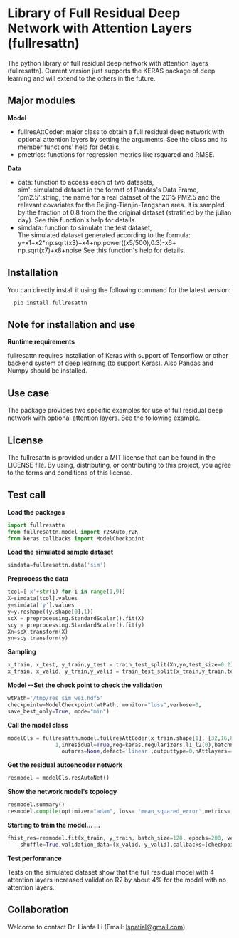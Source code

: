 # Library of Full Residual Deep Network with Attention Layers (fullresattn)

The python library of full residual deep network with attention layers (fullresattn). 
Current version just supports the KERAS package of deep learning and 
will extend to the others in the future. 

## Major modules

**Model**

* fullresAttCoder: major class to obtain a full residual 
      deep network with optional attention layers by setting the arguments. See the class and its 
      member functions' help for details.  
* pmetrics: functions for regression metrics like rsquared and RMSE. 


**Data**

* data: function to access each of two datasets,  
         sim': simulated dataset in the format of Pandas's Data Frame,
         'pm2.5':string, the name for a real dataset of the 2015 PM2.5 
            and the relevant covariates for the Beijing-Tianjin-Tangshan
            area. It is sampled by the fraction of 0.8 from the
           the original dataset (stratified by the julian day).
         See this function's help for details.  
* simdata: function to simulate the test dataset,  
         The simulated dataset generated according to the formula:
             y=x1+x2*np.sqrt(x3)+x4+np.power((x5/500),0.3)-x6+
                np.sqrt(x7)+x8+noise
         See this function's help for details.

## Installation

You can directly install it using the following command for the latest version:

```
  pip install fullresattn
```

## Note for installation and use 

**Runtime requirements**

fullresattn requires installation of Keras with support of Tensorflow or other 
backend system of deep learning (to support Keras). Also Pandas and Numpy should 
be installed. 


## Use case 
The package provides two specific examples for use of full residual deep network with optional attention layers.
See the following example. 

## License

The fullresattn is provided under a MIT license that can be found in the LICENSE
file. By using, distributing, or contributing to this project, you agree to the
terms and conditions of this license.

## Test call

**Load the packages**
```python
import fullresattn  
from fullresattn.model import r2KAuto,r2K
from keras.callbacks import ModelCheckpoint
```
**Load the simulated sample dataset**
```python
simdata=fullresattn.data('sim')
```

**Preprocess the data** 
```python
tcol=['x'+str(i) for i in range(1,9)]
X=simdata[tcol].values
y=simdata['y'].values
y=y.reshape((y.shape[0],1))
scX = preprocessing.StandardScaler().fit(X)
scy = preprocessing.StandardScaler().fit(y)
Xn=scX.transform(X)
yn=scy.transform(y)
```

**Sampling**
```python
x_train, x_test, y_train,y_test = train_test_split(Xn,yn,test_size=0.2)
x_train, x_valid, y_train,y_valid = train_test_split(x_train,y_train,test_size=0.2)
```

**Model --Set the check point to check the validation**
```python
wtPath='/tmp/res_sim_wei.hdf5'
checkpointw=ModelCheckpoint(wtPath, monitor="loss",verbose=0, 
save_best_only=True, mode="min")
```

**Call the model class**
```python
modelCls = fullresattn.model.fullresAttCoder(x_train.shape[1], [32,16,8,4],'relu'   
               1,inresidual=True,reg=keras.regularizers.l1_l2(0),batchnorm=True,
                 outnres=None,defact='linear',outputtype=0,nAttlayers=4)
```

**Get the residual autoencoder network**
```python
resmodel = modelCls.resAutoNet()
```

**Show the network model's topology**
```python
resmodel.summary()
resmodel.compile(optimizer="adam", loss= 'mean_squared_error',metrics=['mean_squared_error',r2KAuto])
```

**Starting to train the model... ...**
```python
fhist_res=resmodel.fit(x_train, y_train, batch_size=128, epochs=200, verbose=1, 
    shuffle=True,validation_data=(x_valid, y_valid),callbacks=[checkpointw])
```
**Test performance**

Tests on the simulated dataset show that the full residual model with 4 attention 
  layers increased validation R2 by about 4% for the model with no attention layers. 


## Collaboration

Welcome to contact Dr. Lianfa Li (Email: lspatial@gmail.com). 
